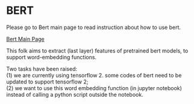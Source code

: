 # BERT

Please go to Bert main page to read instruction about how to use bert.

[Bert Main Page](https://github.com/google-research/bert)

This folk aims to extract (last layer) features of pretrained bert models, to support word-embedding functions.  

Two tasks have been raised:  
(1) we are currently using tensorflow 2. some codes of bert need to be updated to support tensorflow 2;  
(2) we want to use this word embedding function (in jupyter notebook) instead of calling a python script outside the notebook.  

